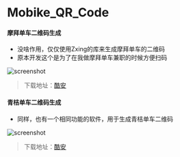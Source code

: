# Mobike_QR_Code

#### 摩拜单车二维码生成

* 没啥作用，仅仅使用Zxing的库来生成摩拜单车的二维码
* 原本开发这个是为了在我做摩拜单车兼职的时候方便扫码

![screenshot](http://image.coolapk.com/apk_image/2018/1021/00/1540052464373-206683-o_1cq952kml6etevk16hf3vh1qqb10-uid-589851@1892x2649.png.t.jpg)

>下载地址：[酷安](https://www.coolapk.com/apk/206683)

#### 青桔单车二维码生成

* 同样，也有一个相同功能的软件，用于生成青桔单车二维码

![screenshot](http://image.coolapk.com/apk_image/2018/1026/01/1540488441534-207179-o_1cqm4aa5sms9m101e231bp910j715-uid-589851@1892x2649.png.t.jpg)

>下载地址：[酷安](https://www.coolapk.com/apk/207179)
